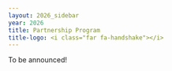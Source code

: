 ```yaml
---
layout: 2026_sidebar
year: 2026
title: Partnership Program
title-logo: <i class="far fa-handshake"></i> 
---
```


To be announced!
